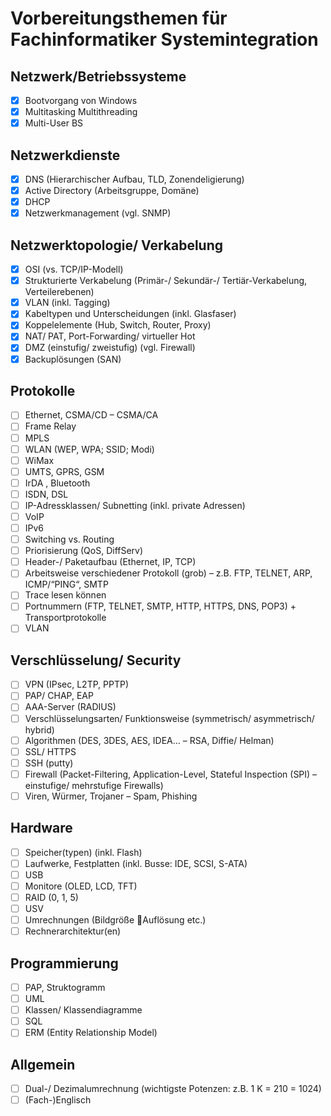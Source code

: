 # Vorbereitungsthemen für Fachinformatiker Systemintegration

## Netzwerk/Betriebssysteme
- [x] Bootvorgang von Windows
- [x] Multitasking Multithreading
- [x] Multi-User BS

## Netzwerkdienste
- [x] DNS (Hierarchischer Aufbau, TLD, Zonendeligierung)
- [x] Active Directory (Arbeitsgruppe, Domäne)
- [x] DHCP
- [x] Netzwerkmanagement (vgl. SNMP)

## Netzwerktopologie/ Verkabelung
- [x] OSI (vs. TCP/IP-Modell)
- [x] Strukturierte Verkabelung (Primär-/ Sekundär-/ Tertiär-Verkabelung, Verteilerebenen)
- [x] VLAN (inkl. Tagging)
- [x] Kabeltypen und Unterscheidungen (inkl. Glasfaser)
- [x] Koppelelemente (Hub, Switch, Router, Proxy)
- [x] NAT/ PAT, Port-Forwarding/ virtueller Hot
- [x] DMZ (einstufig/ zweistufig) (vgl. Firewall)
- [x] Backuplösungen (SAN)

## Protokolle
- [ ] Ethernet, CSMA/CD – CSMA/CA
- [ ] Frame Relay
- [ ] MPLS
- [ ] WLAN (WEP, WPA; SSID; Modi)
- [ ] WiMax
- [ ] UMTS, GPRS, GSM
- [ ] IrDA , Bluetooth
- [ ] ISDN, DSL
- [ ] IP-Adressklassen/ Subnetting (inkl. private Adressen)
- [ ] VoIP
- [ ] IPv6
- [ ] Switching vs. Routing
- [ ] Priorisierung (QoS, DiffServ)
- [ ] Header-/ Paketaufbau (Ethernet, IP, TCP)
- [ ] Arbeitsweise verschiedener Protokoll (grob) – z.B. FTP, TELNET, ARP, ICMP/“PING“, SMTP
- [ ] Trace lesen können
- [ ] Portnummern (FTP, TELNET, SMTP, HTTP, HTTPS, DNS, POP3) + Transportprotokolle
- [ ] VLAN

## Verschlüsselung/ Security
- [ ] VPN (IPsec, L2TP, PPTP)
- [ ] PAP/ CHAP, EAP
- [ ] AAA-Server (RADIUS)
- [ ] Verschlüsselungsarten/ Funktionsweise (symmetrisch/ asymmetrisch/ hybrid)
- [ ] Algorithmen (DES, 3DES, AES, IDEA… – RSA, Diffie/ Helman)
- [ ] SSL/ HTTPS
- [ ] SSH (putty)
- [ ] Firewall (Packet-Filtering, Application-Level, Stateful Inspection (SPI) – einstufige/ mehrstufige Firewalls)
- [ ] Viren, Würmer, Trojaner – Spam, Phishing

## Hardware
- [ ] Speicher(typen) (inkl. Flash)
- [ ] Laufwerke, Festplatten (inkl. Busse: IDE, SCSI, S-ATA)
- [ ] USB
- [ ] Monitore (OLED, LCD, TFT)
- [ ] RAID (0, 1, 5)
- [ ] USV
- [ ] Umrechnungen (Bildgröße Auflösung etc.)
- [ ] Rechnerarchitektur(en)

## Programmierung
- [ ] PAP, Struktogramm
- [ ] UML
- [ ] Klassen/ Klassendiagramme
- [ ] SQL
- [ ] ERM (Entity Relationship Model)

## Allgemein
- [ ] Dual-/ Dezimalumrechnung (wichtigste Potenzen: z.B. 1 K = 210 = 1024)
- [ ] (Fach-)Englisch
